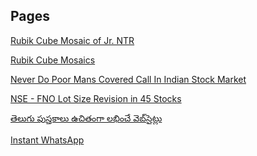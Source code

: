 <!--
.. title: Pages
.. slug: pages
.. date: 2020-04-30 22:23:41 UTC+05:30
.. tags: pages
.. category: pages
.. link:
.. description:
.. type: text
-->


Pages
-------


[Rubik Cube Mosaic of Jr. NTR](/p/rubik-cube-mosaic-ntr.html)


[Rubik Cube Mosaics](/p/rubik-cube-mosaics.html)


[Never Do Poor Mans Covered Call In Indian Stock Market](/p/poor-mans-covered-call-india.html)

[NSE - FNO Lot Size Revision in 45 Stocks](/p/fno-lot-size-revision-nse.html)

[తెలుగు పుస్తకాలు ఉచితంగా లభించే వెబ్‌సైట్లు](/p/telugu-books-free-download-sites.html)

[Instant WhatsApp](/p/instant-whatsapp.html)
